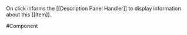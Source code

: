 On click informs the [[Description Panel Handler]] to display information about this [[Item]].

#Component 